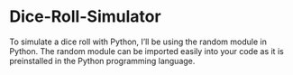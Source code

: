 # Dice-Roll-Simulator
To simulate a dice roll with Python, I’ll be using the random module in Python. The random module can be imported easily into your code as it is preinstalled in the Python programming language. 
